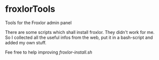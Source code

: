 # froxlorTools
Tools for the Froxlor admin panel

There are some scripts which shall install froxlor. They didn't work for me. So I collected all the useful infos from the web, put it in a bash-script and added my own stuff.

Fee free to help improving *froxlor-install.sh*
